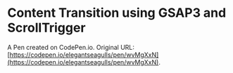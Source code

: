 # Content Transition using GSAP3 and ScrollTrigger 

A Pen created on CodePen.io. Original URL: [https://codepen.io/elegantseagulls/pen/wvMgXxN](https://codepen.io/elegantseagulls/pen/wvMgXxN).


